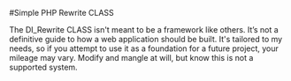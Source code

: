 #Simple PHP Rewrite CLASS

The DI_Rewrite CLASS isn't meant to be a framework like others. 
It’s not a definitive guide to how a web application should be built. 
It's tailored to my needs, so if you attempt to use it as a foundation for a future project, your mileage may vary. 
Modify and mangle at will, but know this is not a supported system.

